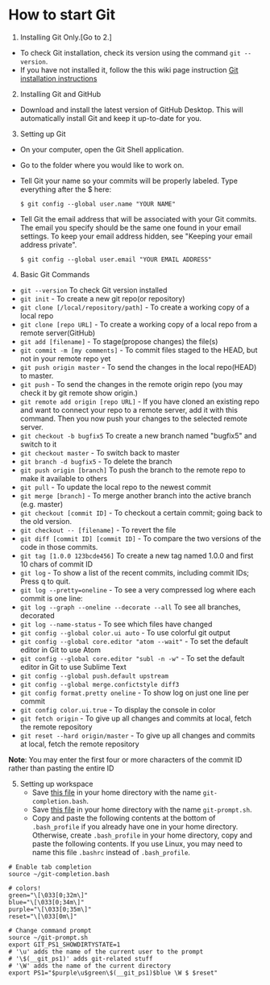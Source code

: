 # How to start Git

1. Installing Git Only.[Go to 2.]
  - To check Git installation, check its version using the command ```git --version```.
  - If you have not installed it, follow the this wiki page instruction [Git installation instructions](https://www.udacity.com/wiki/ud775/install-git)

2. Installing Git and GitHub

  - Download and install the latest version of GitHub Desktop. This will automatically install Git and keep it up-to-date for you.

3. Setting up Git

  - On your computer, open the Git Shell application.
  - Go to the folder where you would like to work on.
  - Tell Git your name so your commits will be properly labeled. Type everything after the $ here:

    ```$ git config --global user.name "YOUR NAME"```

  - Tell Git the email address that will be associated with your Git commits. The email you specify should be the same one found in your email settings. To keep your email address hidden, see "Keeping your email address private".

    ```$ git config --global user.email "YOUR EMAIL ADDRESS"```

4. Basic Git Commands
  - ```git --version``` To check Git version installed
  - ```git init``` - To create a new git repo(or repository)
  - ```git clone [/local/repository/path]``` - To create a working copy of a local repo
  - ```git clone [repo URL]``` - To create a working copy of a local repo from a remote server(GitHub)
  - ```git add [filename]``` - To stage(propose changes) the file(s)
  - ```git commit -m [my comments]``` - To commit files staged to the HEAD, but not in your remote repo yet
  - ```git push origin master``` - To send the changes in the local repo(HEAD) to master.
  - ```git push``` - To send the changes in the remote origin repo (you may check it by git remote show origin.)
  - ```git remote add origin [repo URL]``` - If you have cloned an existing repo and want to connect your repo to a remote server, add it with this command. Then you now push your changes to the selected remote server.
  - ```git checkout -b bugfix5``` To create a new branch named "bugfix5" and switch to it
  - ```git checkout master``` - To switch back to master
  - ```git branch -d bugfix5``` - To delete the branch
  - ```git push origin [branch]``` To push the branch to the remote repo to make it available to others
  - ```git pull``` - To update the local repo to the newest commit
  - ```git merge [branch]``` - To merge another branch into the active branch (e.g. master)
  - ```git checkout [commit ID]``` - To checkout a certain commit; going back to the old version.
  - ```git checkout -- [filename]```  - To revert the file
  - ```git diff [commit ID] [commit ID]``` - To compare the two versions of the code in those commits.
  - ```git tag [1.0.0 123bcde456]``` To create a new tag named 1.0.0 and first 10 chars of commit ID
  - ```git log```   - To show a list of the recent commits, including commit IDs; Press q to quit.
  - ```git log --pretty=oneline``` - To see a very compressed log where each commit is one line:
  - ```git log --graph --oneline --decorate --all``` To see all branches, decorated
  - ```git log --name-status``` - To see which files have changed
  - ```git config --global color.ui auto```     - To use colorful git output
  - ```git config --global core.editor "atom --wait"``` - To set the default editor in Git to use Atom
  - ```git config --global core.editor "subl -n -w"``` - To set the default editor in Git to use Sublime Text
  - ```git config --global push.default upstream```
  - ```git config --global merge.confictstyle diff3```
  - ```git config format.pretty oneline``` - To show log on just one line per commit
  - ```git config color.ui.true``` - To display the console in color
  - ```git fetch origin``` - To give up all changes and commits at local, fetch the remote repository
  - ```git reset --hard origin/master``` - To give up all changes and commits at local, fetch the remote repository

  **Note**: You may enter the first four or more characters of the commit ID rather than pasting the entire ID

5. Setting up workspace
   - Save [this file](https://github.com/idebtor/Note123OnGit/blob/master/git-completion.bash) in your home directory with the name ```git-completion.bash```.
   - Save [this file](https://github.com/idebtor/Note123OnGit/blob/master/git-prompt.sh) in your home directory with the name ```git-prompt.sh```.
   - Copy and paste the following contents at the bottom of ```.bash_profile``` if you already have one in your home directory. Otherwise, create ```.bash_profile``` in your home directory, copy and paste the following contents. If you use Linux, you may need to name this file ```.bashrc``` instead of ```.bash_profile```.

```   
# Enable tab completion
source ~/git-completion.bash

# colors!
green="\[\033[0;32m\]"
blue="\[\033[0;34m\]"
purple="\[\033[0;35m\]"
reset="\[\033[0m\]"

# Change command prompt
source ~/git-prompt.sh
export GIT_PS1_SHOWDIRTYSTATE=1
# '\u' adds the name of the current user to the prompt
# '\$(__git_ps1)' adds git-related stuff
# '\W' adds the name of the current directory
export PS1="$purple\u$green\$(__git_ps1)$blue \W $ $reset"
```
